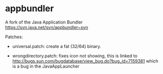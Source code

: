 appbundler
=============

A fork of the Java Application Bundler https://svn.java.net/svn/appbundler~svn

Patches:
- universal.patch: create a fat (32/64) binary.

- wrongdirectory.patch: fixes icon not showing, this is linked to 
  http://bugs.sun.com/bugdatabase/view_bug.do?bug_id=7159381 which is a bug
  in the JavaAppLauncher
